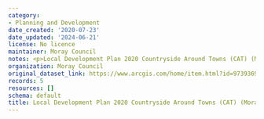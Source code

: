 ```yaml
---
category:
- Planning and Development
date_created: '2020-07-23'
date_updated: '2024-06-21'
license: No licence
maintainer: Moray Council
notes: <p>Local Development Plan 2020 Countryside Around Towns (CAT) (Moray)</p>
organization: Moray Council
original_dataset_link: https://www.arcgis.com/home/item.html?id=9739369e0233450bb36720efecd09295
records: 5
resources: []
schema: default
title: Local Development Plan 2020 Countryside Around Towns (CAT) (Moray)
---
```


